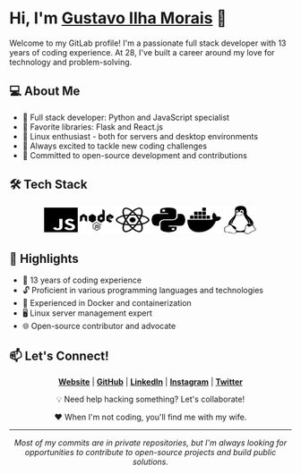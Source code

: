 # Hi, I'm [Gustavo Ilha Morais](https://www.gustavoilhamorais.dev.br) 👋

Welcome to my GitLab profile! I'm a passionate full stack developer with 13 years of coding experience. At 28, I've built a career around my love for technology and problem-solving.

## 💻 About Me

- 🚀 Full stack developer: Python and JavaScript specialist
- 🌟 Favorite libraries: Flask and React.js
- 🐧 Linux enthusiast - both for servers and desktop environments
- 🔧 Always excited to tackle new coding challenges
- 🌈 Committed to open-source development and contributions

## 🛠 Tech Stack

<div align="center">
  <img src="assets/fontawesome-free-6.2.0-web/svgs/brands/js.svg" alt="JavaScript" width="60" height="50">
  <img src="assets/fontawesome-free-6.2.0-web/svgs/brands/node.svg" alt="Node.js" width="60" height="50">
  <img src="assets/fontawesome-free-6.2.0-web/svgs/brands/react.svg" alt="React.js" width="60" height="50">
  <img src="assets/fontawesome-free-6.2.0-web/svgs/brands/python.svg" alt="Python" width="60" height="50">
  <img src="assets/fontawesome-free-6.2.0-web/svgs/brands/docker.svg" alt="Docker" width="60" height="50">
  <img src="assets/fontawesome-free-6.2.0-web/svgs/brands/linux.svg" alt="Linux" width="60" height="50">
</div>

## 🌟 Highlights

- 💼 13 years of coding experience
- 🔓 Proficient in various programming languages and technologies
- 🐳 Experienced in Docker and containerization
- 🖥️ Linux server management expert
- 🌐 Open-source contributor and advocate

## 📫 Let's Connect!

<p align="center">
  <a href="https://gustavoilhamorais.dev.br"><strong>Website</strong></a> |
  <a href="https://github.com/gustavoilhamorais"><strong>GitHub</strong></a> |
  <a href="https://www.linkedin.com/in/gustavo-ilha-morais-283b19161"><strong>LinkedIn</strong></a> |
  <a href="https://instagram.com/gustavoilhamorais"><strong>Instagram</strong></a> |
  <a href="https://twitter.com/ilhamorais"><strong>Twitter</strong></a>
</p>

<p align="center">💡 Need help hacking something? Let's collaborate!</p>

<p align="center">❤️ When I'm not coding, you'll find me with my wife.</p>

---

<p align="center"><i>Most of my commits are in private repositories, but I'm always looking for opportunities to contribute to open-source projects and build public solutions.</i></p>
